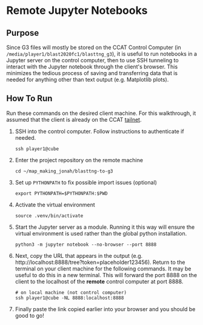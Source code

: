 # Remote Jupyter Notebooks

## Purpose

Since G3 files will mostly be stored on the CCAT Control Computer (in ``/media/player1/blast2020fc1/blasttng_g3``),
it is useful to run notebooks in a Jupyter server on the control computer, then to use SSH tunneling to interact with
the Jupyter notebook through the client's browser. This minimizes the tedious process of saving and transferring data that is needed
for anything other than text output (e.g. Matplotlib plots).

## How To Run

Run these commands on the desired client machine.
For this walkthrough, it assumed that the client is already on the CCAT [tailnet](https://tailscale.com/).

1. SSH into the control computer. Follow instructions to authenticate if needed.
    ```
    ssh player1@cube
    ```
2. Enter the project repository on the remote machine
    ```
    cd ~/map_making_jonah/blasttng-to-g3
    ```
3. Set up ``PYTHONPATH`` to fix possible import issues (optional)
    ```
    export PYTHONPATH=$PYTHONPATH:$PWD
    ```
4. Activate the virtual environment
    ```
    source .venv/bin/activate
    ```
5. Start the Jupyter server as a module. Running it this way will ensure the virtual environment is used rather than the global python installation.
    ```
    python3 -m jupyter notebook --no-browser --port 8888
    ```
6. Next, copy the URL that appears in the output (e.g. http://localhost:8888/tree?token=placeholder123456). Return to the terminal on your client machine for the following commands. It may be useful to do this in a new terminal. This will forward the port 8888 on the client to the localhost of the __remote__ control computer at port 8888.
    ```
    # on local machine (not control computer)
    ssh player1@cube -NL 8888:localhost:8888
    ```
7. Finally paste the link copied earlier into your browser and you should be good to go!